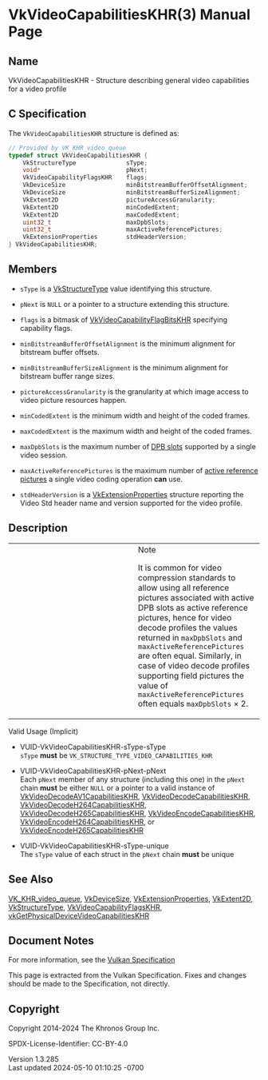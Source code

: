 # VkVideoCapabilitiesKHR(3) Manual Page

## Name

VkVideoCapabilitiesKHR - Structure describing general video capabilities
for a video profile



## <a href="#_c_specification" class="anchor"></a>C Specification

The `VkVideoCapabilitiesKHR` structure is defined as:

``` c
// Provided by VK_KHR_video_queue
typedef struct VkVideoCapabilitiesKHR {
    VkStructureType              sType;
    void*                        pNext;
    VkVideoCapabilityFlagsKHR    flags;
    VkDeviceSize                 minBitstreamBufferOffsetAlignment;
    VkDeviceSize                 minBitstreamBufferSizeAlignment;
    VkExtent2D                   pictureAccessGranularity;
    VkExtent2D                   minCodedExtent;
    VkExtent2D                   maxCodedExtent;
    uint32_t                     maxDpbSlots;
    uint32_t                     maxActiveReferencePictures;
    VkExtensionProperties        stdHeaderVersion;
} VkVideoCapabilitiesKHR;
```

## <a href="#_members" class="anchor"></a>Members

- `sType` is a [VkStructureType](https://registry.khronos.org/vulkan/specs/1.3-extensions/man/html/VkStructureType.html) value identifying
  this structure.

- `pNext` is `NULL` or a pointer to a structure extending this
  structure.

- `flags` is a bitmask of
  [VkVideoCapabilityFlagBitsKHR](https://registry.khronos.org/vulkan/specs/1.3-extensions/man/html/VkVideoCapabilityFlagBitsKHR.html)
  specifying capability flags.

- `minBitstreamBufferOffsetAlignment` is the minimum alignment for
  bitstream buffer offsets.

- `minBitstreamBufferSizeAlignment` is the minimum alignment for
  bitstream buffer range sizes.

- `pictureAccessGranularity` is the granularity at which image access to
  video picture resources happen.

- `minCodedExtent` is the minimum width and height of the coded frames.

- `maxCodedExtent` is the maximum width and height of the coded frames.

- `maxDpbSlots` is the maximum number of <a
  href="https://registry.khronos.org/vulkan/specs/1.3-extensions/html/vkspec.html#dpb-slot"
  target="_blank" rel="noopener">DPB slots</a> supported by a single
  video session.

- `maxActiveReferencePictures` is the maximum number of <a
  href="https://registry.khronos.org/vulkan/specs/1.3-extensions/html/vkspec.html#active-reference-pictures"
  target="_blank" rel="noopener">active reference pictures</a> a single
  video coding operation **can** use.

- <span id="video-std-header-version"></span> `stdHeaderVersion` is a
  [VkExtensionProperties](https://registry.khronos.org/vulkan/specs/1.3-extensions/man/html/VkExtensionProperties.html) structure
  reporting the Video Std header name and version supported for the
  video profile.

## <a href="#_description" class="anchor"></a>Description

<table>
<colgroup>
<col style="width: 50%" />
<col style="width: 50%" />
</colgroup>
<tbody>
<tr class="odd">
<td class="icon"><em></em></td>
<td class="content">Note
<p>It is common for video compression standards to allow using all
reference pictures associated with active DPB slots as active reference
pictures, hence for video decode profiles the values returned in
<code>maxDpbSlots</code> and <code>maxActiveReferencePictures</code> are
often equal. Similarly, in case of video decode profiles supporting
field pictures the value of <code>maxActiveReferencePictures</code>
often equals <code>maxDpbSlots</code> × 2.</p></td>
</tr>
</tbody>
</table>

Valid Usage (Implicit)

- <a href="#VUID-VkVideoCapabilitiesKHR-sType-sType"
  id="VUID-VkVideoCapabilitiesKHR-sType-sType"></a>
  VUID-VkVideoCapabilitiesKHR-sType-sType  
  `sType` **must** be `VK_STRUCTURE_TYPE_VIDEO_CAPABILITIES_KHR`

- <a href="#VUID-VkVideoCapabilitiesKHR-pNext-pNext"
  id="VUID-VkVideoCapabilitiesKHR-pNext-pNext"></a>
  VUID-VkVideoCapabilitiesKHR-pNext-pNext  
  Each `pNext` member of any structure (including this one) in the
  `pNext` chain **must** be either `NULL` or a pointer to a valid
  instance of
  [VkVideoDecodeAV1CapabilitiesKHR](https://registry.khronos.org/vulkan/specs/1.3-extensions/man/html/VkVideoDecodeAV1CapabilitiesKHR.html),
  [VkVideoDecodeCapabilitiesKHR](https://registry.khronos.org/vulkan/specs/1.3-extensions/man/html/VkVideoDecodeCapabilitiesKHR.html),
  [VkVideoDecodeH264CapabilitiesKHR](https://registry.khronos.org/vulkan/specs/1.3-extensions/man/html/VkVideoDecodeH264CapabilitiesKHR.html),
  [VkVideoDecodeH265CapabilitiesKHR](https://registry.khronos.org/vulkan/specs/1.3-extensions/man/html/VkVideoDecodeH265CapabilitiesKHR.html),
  [VkVideoEncodeCapabilitiesKHR](https://registry.khronos.org/vulkan/specs/1.3-extensions/man/html/VkVideoEncodeCapabilitiesKHR.html),
  [VkVideoEncodeH264CapabilitiesKHR](https://registry.khronos.org/vulkan/specs/1.3-extensions/man/html/VkVideoEncodeH264CapabilitiesKHR.html),
  or
  [VkVideoEncodeH265CapabilitiesKHR](https://registry.khronos.org/vulkan/specs/1.3-extensions/man/html/VkVideoEncodeH265CapabilitiesKHR.html)

- <a href="#VUID-VkVideoCapabilitiesKHR-sType-unique"
  id="VUID-VkVideoCapabilitiesKHR-sType-unique"></a>
  VUID-VkVideoCapabilitiesKHR-sType-unique  
  The `sType` value of each struct in the `pNext` chain **must** be
  unique

## <a href="#_see_also" class="anchor"></a>See Also

[VK_KHR_video_queue](https://registry.khronos.org/vulkan/specs/1.3-extensions/man/html/VK_KHR_video_queue.html),
[VkDeviceSize](https://registry.khronos.org/vulkan/specs/1.3-extensions/man/html/VkDeviceSize.html),
[VkExtensionProperties](https://registry.khronos.org/vulkan/specs/1.3-extensions/man/html/VkExtensionProperties.html),
[VkExtent2D](https://registry.khronos.org/vulkan/specs/1.3-extensions/man/html/VkExtent2D.html), [VkStructureType](https://registry.khronos.org/vulkan/specs/1.3-extensions/man/html/VkStructureType.html),
[VkVideoCapabilityFlagsKHR](https://registry.khronos.org/vulkan/specs/1.3-extensions/man/html/VkVideoCapabilityFlagsKHR.html),
[vkGetPhysicalDeviceVideoCapabilitiesKHR](https://registry.khronos.org/vulkan/specs/1.3-extensions/man/html/vkGetPhysicalDeviceVideoCapabilitiesKHR.html)

## <a href="#_document_notes" class="anchor"></a>Document Notes

For more information, see the <a
href="https://registry.khronos.org/vulkan/specs/1.3-extensions/html/vkspec.html#VkVideoCapabilitiesKHR"
target="_blank" rel="noopener">Vulkan Specification</a>

This page is extracted from the Vulkan Specification. Fixes and changes
should be made to the Specification, not directly.

## <a href="#_copyright" class="anchor"></a>Copyright

Copyright 2014-2024 The Khronos Group Inc.

SPDX-License-Identifier: CC-BY-4.0

Version 1.3.285  
Last updated 2024-05-10 01:10:25 -0700
